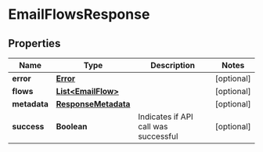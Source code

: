 
# EmailFlowsResponse

## Properties
Name | Type | Description | Notes
------------ | ------------- | ------------- | -------------
**error** | [**Error**](Error.md) |  |  [optional]
**flows** | [**List&lt;EmailFlow&gt;**](EmailFlow.md) |  |  [optional]
**metadata** | [**ResponseMetadata**](ResponseMetadata.md) |  |  [optional]
**success** | **Boolean** | Indicates if API call was successful |  [optional]



